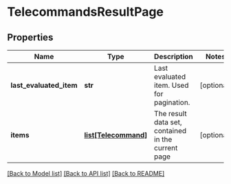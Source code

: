 # TelecommandsResultPage


## Properties
Name | Type | Description | Notes
------------ | ------------- | ------------- | -------------
**last_evaluated_item** | **str** | Last evaluated item. Used for pagination. | [optional] 
**items** | [**list[Telecommand]**](Telecommand.md) | The result data set, contained in the current page | [optional] 

[[Back to Model list]](../README.md#documentation-for-models) [[Back to API list]](../README.md#documentation-for-api-endpoints) [[Back to README]](../README.md)


